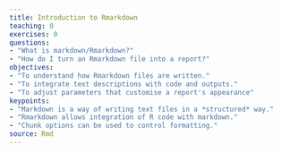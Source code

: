```yaml
---
title: Introduction to Rmarkdown
teaching: 0
exercises: 0
questions:
- "What is markdown/Rmarkdown?"
- "How do I turn an Rmarkdown file into a report?"
objectives:
- "To understand how Rmarkdown files are written."
- "To integrate text descriptions with code and outputs."
- "To adjust parameters that customise a report's appearance"
keypoints:
- "Markdown is a way of writing text files in a *structured* way."
- "Rmarkdown allows integration of R code with markdown."
- "Chunk options can be used to control formatting."
source: Rmd
---
```




